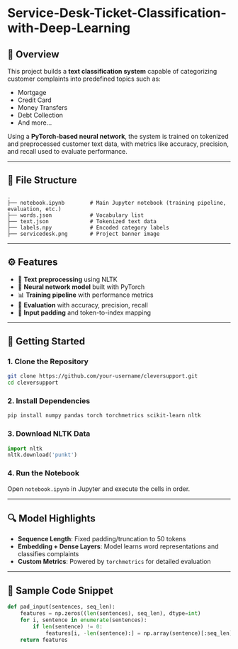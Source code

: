 # Service-Desk-Ticket-Classification-with-Deep-Learning

## 📌 Overview

This project builds a **text classification system** capable of categorizing customer complaints into predefined topics such as:

* Mortgage
* Credit Card
* Money Transfers
* Debt Collection
* And more...

Using a **PyTorch-based neural network**, the system is trained on tokenized and preprocessed customer text data, with metrics like accuracy, precision, and recall used to evaluate performance.

---

## 📁 File Structure

```
.
├── notebook.ipynb        # Main Jupyter notebook (training pipeline, evaluation, etc.)
├── words.json            # Vocabulary list
├── text.json             # Tokenized text data
├── labels.npy            # Encoded category labels
├── servicedesk.png       # Project banner image
```

---

## ⚙️ Features

* 📑 **Text preprocessing** using NLTK
* 🧠 **Neural network model** built with PyTorch
* 📊 **Training pipeline** with performance metrics
* 🧪 **Evaluation** with accuracy, precision, recall
* 🧹 **Input padding** and token-to-index mapping

---

## 🚀 Getting Started

### 1. Clone the Repository

```bash
git clone https://github.com/your-username/cleversupport.git
cd cleversupport
```

### 2. Install Dependencies

```bash
pip install numpy pandas torch torchmetrics scikit-learn nltk
```

### 3. Download NLTK Data

```python
import nltk
nltk.download('punkt')
```

### 4. Run the Notebook

Open `notebook.ipynb` in Jupyter and execute the cells in order.

---

## 🔍 Model Highlights

* **Sequence Length**: Fixed padding/truncation to 50 tokens
* **Embedding + Dense Layers**: Model learns word representations and classifies complaints
* **Custom Metrics**: Powered by `torchmetrics` for detailed evaluation

---

## 🧪 Sample Code Snippet

```python
def pad_input(sentences, seq_len):
    features = np.zeros((len(sentences), seq_len), dtype=int)
    for i, sentence in enumerate(sentences):
        if len(sentence) != 0:
            features[i, -len(sentence):] = np.array(sentence)[:seq_len]
    return features
```


